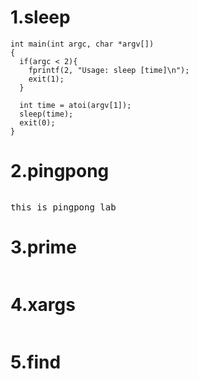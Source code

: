# 1.sleep
```
int main(int argc, char *argv[])  
{
  if(argc < 2){
    fprintf(2, "Usage: sleep [time]\n");
    exit(1);
  }

  int time = atoi(argv[1]);
  sleep(time);
  exit(0);
}
```
# 2.pingpong
```
```
<pre style="color = yellow;">this is pingpong_lab</pre>


# 3.prime
```
```

# 4.xargs
```
```


# 5.find